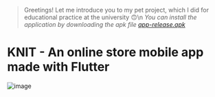 > Greetings! Let me introduce you to my pet project, which I did for educational practice at the university 🙃\n
>  _You can install the application by downloading the apk file [app-release.apk](https://github.com/TheJuliana/knitwear_shopping_app/tree/master/build/app/outputs/flutter-apk)_

# KNIT - An online store mobile app made with Flutter

![image](https://github.com/TheJuliana/knitwear_shopping_app/assets/62110361/5bbf37fd-ea0d-44a5-bc7a-c2adb8203aee)
